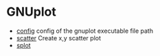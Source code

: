 # GNUplot



+ [config](GNUplot/config.1) config of the gnuplot executable file path
+ [scatter](GNUplot/scatter.1) Create x,y scatter plot
+ [splot](GNUplot/splot.1) 
